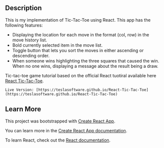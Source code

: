 

## Description
This is my implementation of Tic-Tac-Toe using React. 
This app has the following features:
- Displaying the location for each move in the format (col, row) in the move history list.
- Bold currently selected item in the move list.
- Toggle button that lets you sort the moves in either ascending or descending order.
- When someone wins highlighting the three squares that caused the win. When no one wins, displaying a message about the result being a draw. 


Tic-tac-toe game tutorial based on the official React tuotiral available here [React Tic-Tac-Toe](https://reactjs.org/tutorial/tutorial.html).

```
Live Version: [https://teslasoftware.github.io/React-Tic-Tac-Toe](https://teslasoftware.github.io/React-Tic-Tac-Toe) 
```

## Learn More
This project was bootstrapped with [Create React App](https://github.com/facebook/create-react-app).

You can learn more in the [Create React App documentation](https://facebook.github.io/create-react-app/docs/getting-started).

To learn React, check out the [React documentation](https://reactjs.org/).
